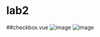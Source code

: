 # lab2

##checkbox.vue
![image](https://user-images.githubusercontent.com/46415000/225363379-0b2dbab9-fb23-453d-a8b3-8990f33b1f90.png)
![image](https://user-images.githubusercontent.com/46415000/225363439-f6464ec0-214c-47d4-a126-7c9341199534.png)


